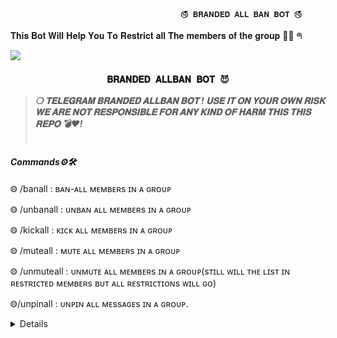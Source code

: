                                           🚭 𝐁𝐑𝐀𝐍𝐃𝐄𝐃 𝐀𝐋𝐋 𝐁𝐀𝐍 𝐁𝐎𝐓 🚭

𝐓𝐡𝐢𝐬 𝐁𝐨𝐭 𝐖𝐢𝐥𝐥 𝐇𝐞𝐥𝐩 𝐘𝐨𝐮 𝐓𝐨 𝐑𝐞𝐬𝐭𝐫𝐢𝐜𝐭 𝐚𝐥𝐥 𝐓𝐡𝐞 𝐦𝐞𝐦𝐛𝐞𝐫𝐬 𝐨𝐟 𝐭𝐡𝐞 𝐠𝐫𝐨𝐮𝐩 👑🥀 ᖗ<p align="center">

  <img src="https://te.legra.ph/file/b5a457725d59cc7765dde.jpg">

</p>

<h3 align="center"><strong><code>𝐁𝐑𝐀𝐍𝐃𝐄𝐃 𝐀𝐋𝐋𝐁𝐀𝐍 𝐁𝐎𝐓 😈</code></strong></h3>
<blockquote>
<strong><i>❍&nbsp;𝐓𝐄𝐋𝐄𝐆𝐑𝐀𝐌 𝐁𝐑𝐀𝐍𝐃𝐄𝐃 𝐀𝐋𝐋𝐁𝐀𝐍 𝐁𝐎𝐓 ! 𝐔𝐒𝐄 𝐈𝐓 𝐎𝐍 𝐘𝐎𝐔𝐑 𝐎𝐖𝐍 𝐑𝐈𝐒𝐊 𝐖𝐄 𝐀𝐑𝐄 𝐍𝐎𝐓 𝐑𝐄𝐒𝐏𝐎𝐍𝐒𝐈𝐁𝐋𝐄 𝐅𝐎𝐑 𝐀𝐍𝐘 𝐊𝐈𝐍𝐃 𝐎𝐅 𝐇𝐀𝐑𝐌 𝐓𝐇𝐈𝐒 𝐓𝐇𝐈𝐒 𝐑𝐄𝐏𝐎 💣❤️!</i></strong><br><br>
</blockquote>

<summary><h4><strong><i>Commands⚙️🛠️</i></strong></h4></summary>

⨷ /banall : ʙᴀɴ-ᴀʟʟ ᴍᴇᴍʙᴇʀs ɪɴ ᴀ ɢʀᴏᴜᴘ


⨷ /unbanall : ᴜɴʙᴀɴ ᴀʟʟ ᴍᴇᴍʙᴇʀs ɪɴ ᴀ ɢʀᴏᴜᴘ

⨷ /kickall : ᴋɪᴄᴋ ᴀʟʟ ᴍᴇᴍʙᴇʀs ɪɴ ᴀ ɢʀᴏᴜᴘ

⨷ /muteall : ᴍᴜᴛᴇ ᴀʟʟ ᴍᴇᴍʙᴇʀs ɪɴ ᴀ ɢʀᴏᴜᴘ

⨷ /unmuteall : ᴜɴᴍᴜᴛᴇ ᴀʟʟ ᴍᴇᴍʙᴇʀs ɪɴ ᴀ ɢʀᴏᴜᴘ(sᴛɪʟʟ ᴡɪʟʟ ᴛʜᴇ ʟɪsᴛ ɪɴ ʀᴇsᴛʀɪᴄᴛᴇᴅ ᴍᴇᴍʙᴇʀs ʙᴜᴛ ᴀʟʟ ʀᴇsᴛʀɪᴄᴛɪᴏɴs ᴡɪʟʟ ɢᴏ)

⨷/unpinall : ᴜɴᴘɪɴ ᴀʟʟ ᴍᴇssᴀɢᴇs ɪɴ ᴀ ɢʀᴏᴜᴘ.

</details><details>

  <p align="center">
<b>𝗗𝗘𝗣𝗟𝗢𝗬𝗠𝗘𝗡𝗧 𝗠𝗘𝗧𝗛𝗢𝗗𝗦</b>
</p>

<h3 align="center">
    ─「 ᴅᴇᴩʟᴏʏ ᴏɴ ʜᴇʀᴏᴋᴜ 」─
</h3>

<p align="center"><a href="https://dashboard.heroku.com/new?template=https://github.com/WCGKING/BRANDED-ALLBAN"> <img src="https://img.shields.io/badge/Deploy%20On%20Heroku-black?style=for-the-badge&logo=heroku" width="220" height="38.45"/></a></p>


  #---------
   
   ─「 ᴅᴇᴩʟᴏʏ ᴏɴ ʜᴇʀᴏᴋᴜ 」─
</h3>

<p align="center"><a href="https://dashboard.heroku.com/new?template=https://github.com/un-bots/cronus"> <img src="https://img.shields.io/badge/Deploy%20On%20Heroku-silver?style=for-the-badge&logo=heroku" width="190" height="50"/></a></p>
